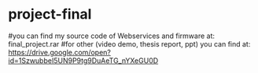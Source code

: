 # project-final
#you can find my source code of Webservices and firmware at: final_project.rar
#for other (video demo, thesis report, ppt) you can find at: https://drive.google.com/open?id=1SzwubbeI5UN9P9tg9DuAeTG_nYXeGU0D
